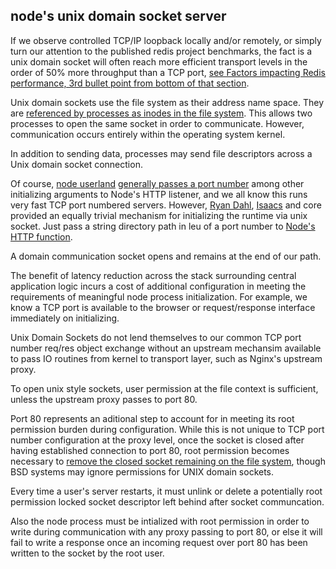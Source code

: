 ## node's unix domain socket server

If we observe controlled TCP/IP loopback locally and/or remotely, or simply turn our attention to the published redis project benchmarks, the fact is a unix domain socket will often reach more efficient transport levels in the order of 50% more throughput than a TCP port, [see Factors impacting Redis performance, 3rd bullet point from bottom of that section](http://redis.io/topics/benchmarks).  

Unix domain sockets use the file system as their address name space. They are [referenced by processes as inodes in the file system](http://www.linfo.org/inode.html). This allows two processes to open the same socket in order to communicate. However, communication occurs entirely within the operating system kernel.

In addition to sending data, processes may send file descriptors across a Unix domain socket connection.  

Of course, [node userland](//github.com/joyent/node/wiki/node-core-vs-userland#this-is-a-good-thing) [generally passes a port number](//github.com/visionmedia/express/blob/master/examples/cors/index.js#L42-L43) among other initializing arguments to Node's HTTP listener, and we all know this runs very fast TCP port numbered servers. However, [Ryan Dahl](http://shitryandahlsays.tumblr.com/post/33834861831/but-who-decides), [Isaacs](http://blog.izs.me/) and core provided an equally trivial mechanism for initializing the runtime via unix socket. Just pass a string directory path in leu of a port number to [Node's HTTP function](http://nodejs.org/docs/latest/api/http.html#http_server_listen_path_callback). 

A domain communication socket opens and remains at the end of our path.

The benefit of latency reduction across the stack surrounding central application logic incurs a cost of additional configuration in meeting the requirements of meaningful node process initialization. For example, we know a TCP port is available to the browser or request/response interface immediately on initializing. 

Unix Domain Sockets do not lend themselves to our common TCP port number req/res object exchange without an upstream mechansim available to pass IO routines from kernel to transport layer, such as Nginx's upstream proxy. 

To open unix style sockets, user permission at the file context is sufficient, unless the upstream proxy passes to port 80. 

Port 80 represents an aditional step to account for in meeting its root permission burden during configuration. While this is not unique to TCP port number configuration at the proxy level, once the socket is closed after having established connection to port 80, root permission becomes necessary to [remove the closed socket remaining on the file system](http://man7.org/linux/man-pages/man7/unix.7.html#NOTES), though BSD systems may ignore permissions for UNIX domain sockets.

Every time a user's server restarts, it must unlink or delete a potentially root permission locked socket descriptor left behind after socket communcation. 

Also the node process must be intialized with root permission in order to write during communication with any proxy passing to port 80, or else it will fail to write a response once an incoming request over port 80 has been written to the socket by the root user.